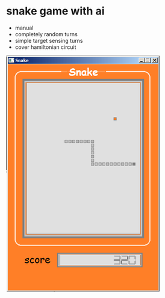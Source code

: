 snake game with ai 
=====================
- manual
- completely random turns
- simple target sensing turns
- cover hamiltonian circuit

![Snake](/res/snap.png?raw=true "Snake Game")
